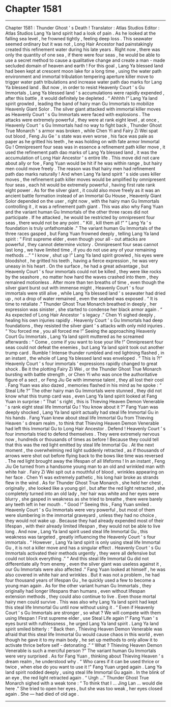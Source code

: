 
# Chapter 1581


---

Chapter 1581 : Thunder Ghost ’ s Death !
Translator :
Atlas Studios
Editor :
Atlas Studios
Lang Ya land spirit had a look of pain .
As he looked at the falling sea level , he frowned tightly , feeling deep loss .
This seawater seemed ordinary but it was not , Long Hair Ancestor had painstakingly created this refinement water during his late years . Right now , there was only the quantity of one sea , if there were four seas , he would be able to use a secret method to cause a qualitative change and create a man - made secluded domain of heaven and earth !
For this goal , Lang Ya blessed land had been kept at crescent moon lake for a long time , using the water path environment and immortal tribulation tempering aperture killer move to trigger water path tribulations and increase water path dao marks for Lang Ya blessed land .
But now , in order to resist Heavenly Court ’ s Gu Immortals , Lang Ya blessed land ’ s accumulations were rapidly expended , after this battle , it would definitely be depleted .
“ Ahhhh !” Lang Ya land spirit growled , leading the band of hairy man Gu Immortals to mobilize Heavenly Giant Solor .
The silver giant attacked with immortal killer moves as Heavenly Court ’ s Gu Immortals were faced with explosions .
The attacks were extremely powerful , they were at rank eight level , at once , Heavenly Court ’ s Gu Immortals had no way to fight back , Thunder Ghost True Monarch ’ s armor was broken , while Chen Yi and Fairy Zi Wei spat out blood , Feng Jiu Ge ’ s state was even worse , his face was pale as paper as he gritted his teeth , he was holding on with fate armor Immortal Gu !
Omnipresent four seas was in essence a refinement path killer move , it used the refinement path dao marks of Lang Ya blessed land , it was the accumulation of Long Hair Ancestor ’ s entire life .
This move did not care about ally or foe , Fang Yuan would be hit if he was within range , but hairy men could move freely . The reason was that hairy men had refinement path dao marks naturally !
And when Lang Ya land spirit ’ s side uses killer moves , the refinement path killer moves would be amplified by omnipresent four seas , each hit would be extremely powerful , having first rate rank eight power .
As for the silver giant , it could also move freely as it was an ancient battle formation instead of an Immortal Gu House , Heavenly Giant Solor depended on the user , right now , with the hairy man Gu Immortals controlling it , it was a refinement path giant .
This was also why Fang Yuan and the variant human Gu Immortals of the other three races did not participate .
If he attacked , he would be restricted by omnipresent four seas , there would not be any point .
“ Kill , kill them all !”
“ Lang Ya ’ s foundation is truly unfathomable .”
The variant human Gu Immortals of the three races gasped , but Fang Yuan frowned deeply , telling Lang Ya land spirit : “ First supreme elder , even though your all - out attacks are powerful , they cannot determine victory . Omnipresent four seas cannot last long , we have limited time , if you do not use any of your remaining methods …”
“ I know , shut up !” Lang Ya land spirit growled , his eyes were bloodshot , he gritted his teeth , having a fierce expression , he was very uneasy in his heart .
On the surface , he had a great advantage , but Heavenly Court ’ s four immortals could not be killed , they were like rocks by the seashore , no matter how hard the waves crashed into them , they remained motionless .
After more than ten breaths of time , even though the silver giant burst out with immense might , Heavenly Court ’ s four immortals were still alive , while Lang Ya blessed land ’ s seawater had dried up , not a drop of water remained , even the seabed was exposed .
“ It is time to retaliate .” Thunder Ghost True Monarch breathed in deeply , her expression was sinister , she started to condense her black armor again .
“ As expected of Long Hair Ancestor ’ s legacy .” Chen Yi sighed deeply , healing his own injuries rapidly .
Heavenly Court ’ s Gu Immortals had deep foundations , they resisted the silver giant ’ s attacks with only mild injuries .
“ You forced me , you all forced me !” Seeing the approaching Heavenly Court Gu Immortals , Lang Ya land spirit muttered as he screamed afterwards : “ Come , come if you want to lose your life !”
Omnipresent four seas could not defeat the enemies , but Lang Ya land spirit took out another trump card .
Rumble !
Intense thunder rumbled and red lightning flashed , in an instant , the whole of Lang Ya blessed land was enveloped .
“ This is ?!” Heavenly Court ’ s four immortals ’ expressions rapidly changed to great shock . Be it the plotting Fairy Zi Wei , or the Thunder Ghost True Monarch bursting with battle strength , or Chen Yi who was once the authoritative figure of a sect , or Feng Jiu Ge with immense talent , they all lost their cool .
Fang Yuan was also dazed , memories flashed in his mind as he spoke : “ Steal Life ?”
The other hairy man Gu Immortals were stunned , they did not know what this trump card was , even Lang Ya land spirit looked at Fang Yuan in surprise : “ That ’ s right , this is Thieving Heaven Demon Venerable ’ s rank eight steal life Immortal Gu ! You know about it ?”
Fang Yuan was deeply shocked , Lang Ya land spirit actually had steal life Immortal Gu in his hands .
Fang Yuan knew about steal life Immortal Gu from Thieving Heaven ’ s dream realm , to think that Thieving Heaven Demon Venerable had left this Immortal Gu to Long Hair Ancestor .
Defend !
Heavenly Court ’ s four immortals tried to defend themselves .
They were extremely nervous now , hundreds or thousands of times as before !
Because they could tell that this was the red light emitted by steal life Immortal Gu .
At the next moment , the overwhelming red light suddenly retracted , as if thousands of arrows were shot out before flying back to the bows like time was reversed .
The red light brought away the lifespan of all lifeforms !
In an instant , Feng Jiu Ge turned from a handsome young man to an old and wrinkled man with white hair .
Fairy Zi Wei spit out a mouthful of blood , wrinkles appearing on her face .
Chen Yi was extremely pathetic , his long hair broke as strands flew in the wind .
As for Thunder Ghost True Monarch , she held her chest , originally , she looked like a young girl , but after the red light retracted , she completely turned into an old lady , her hair was white and her eyes were blurry , she gasped in weakness as she tried to breathe , there were barely any teeth left in her mouth .
“ Good !” Seeing this , Fang Yuan smiled .
Heavenly Court ’ s Gu Immortals were very powerful , but most of them were slumbering in the immortal graveyard , unless they had no choice , they would not wake up . Because they had already expended most of their lifespan , with their already limited lifespan , they would not be able to live long .
And now , Lang Ya land spirit used steal life Immortal Gu , this weakness was targeted , greatly influencing the Heavenly Court ’ s four immortals .
“ However , Lang Ya land spirit is only using steal life Immortal Gu , it is not a killer move and has a singular effect . Heavenly Court ’ s Gu Immortals activated their methods urgently , they were all defensive but could not block everything .”
“ And this steal life Immortal Gu did not differentiate ally from enemy , even the silver giant was useless against it , our Gu Immortals were also affected .” Fang Yuan looked at himself , he was also covered in white hair and wrinkles .
But it was not a problem , he had four thousand years of lifespan Gu , he quickly used a few to become a young man again .
As for the other variant human Gu Immortals , they originally had longer lifespans than humans , even without lifespan extension methods , they could also continue to live . Even those mortal hairy men could survive .
This was also why Lang Ya land spirit had kept this steal life Immortal Gu until now without using it .
“ Even if Heavenly Court ’ s Gu Immortals are stronger , so what ? We will compete with them using lifespan ! First supreme elder , use Steal Life again !” Fang Yuan ’ s eyes burst with ruthlessness , he urged Lang Ya land spirit .
Lang Ya land spirit smiled bitterly : “ Back then , Thieving Heaven Demon Venerable was afraid that this steal life Immortal Gu would cause chaos in this world , even though he gave it to my main body , he set up methods to only allow it to activate thrice before self - detonating .”
“ What ? Thieving Heaven Demon Venerable is such a merciful person ?” The variant human Gu Immortals were very surprised .
As for Fang Yuan , thinking about Thieving Heaven ’ s dream realm , he understood why .
“ Who cares if it can be used thrice or twice , when else do you want to use it !” Fang Yuan urged again .
Lang Ya land spirit nodded deeply , using steal life Immortal Gu again .
In the blink of an eye , the red light retracted again .
“ Urgh …” Thunder Ghost True Monarch sighed with a weak tone : “ To think that I … Jing Lan … would die here .”
She tried to open her eyes , but she was too weak , her eyes closed again .
She — had died of old age .

---

